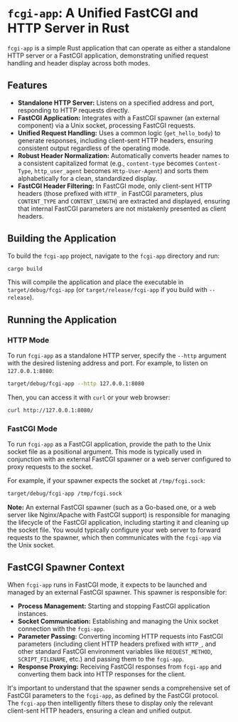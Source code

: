 # `fcgi-app`: A Unified FastCGI and HTTP Server in Rust

`fcgi-app` is a simple Rust application that can operate as either a standalone HTTP server or a FastCGI application, demonstrating unified request handling and header display across both modes.

## Features

- **Standalone HTTP Server:** Listens on a specified address and port, responding to HTTP requests directly.
- **FastCGI Application:** Integrates with a FastCGI spawner (an external component) via a Unix socket, processing FastCGI requests.
- **Unified Request Handling:** Uses a common logic (`get_hello_body`) to generate responses, including client-sent HTTP headers, ensuring consistent output regardless of the operating mode.
- **Robust Header Normalization:** Automatically converts header names to a consistent capitalized format (e.g., `content-type` becomes `Content-Type`, `http_user_agent` becomes `Http-User-Agent`) and sorts them alphabetically for a clean, standardized display.
- **FastCGI Header Filtering:** In FastCGI mode, only client-sent HTTP headers (those prefixed with `HTTP_` in FastCGI parameters, plus `CONTENT_TYPE` and `CONTENT_LENGTH`) are extracted and displayed, ensuring that internal FastCGI parameters are not mistakenly presented as client headers.

## Building the Application

To build the `fcgi-app` project, navigate to the `fcgi-app` directory and run:

```bash
cargo build
```

This will compile the application and place the executable in `target/debug/fcgi-app` (or `target/release/fcgi-app` if you build with `--release`).

## Running the Application

### HTTP Mode

To run `fcgi-app` as a standalone HTTP server, specify the `--http` argument with the desired listening address and port. For example, to listen on `127.0.0.1:8080`:

```bash
target/debug/fcgi-app --http 127.0.0.1:8080
```

Then, you can access it with `curl` or your web browser:

```bash
curl http://127.0.0.1:8080/
```

### FastCGI Mode

To run `fcgi-app` as a FastCGI application, provide the path to the Unix socket file as a positional argument. This mode is typically used in conjunction with an external FastCGI spawner or a web server configured to proxy requests to the socket.

For example, if your spawner expects the socket at `/tmp/fcgi.sock`:

```bash
target/debug/fcgi-app /tmp/fcgi.sock
```

**Note:** An external FastCGI spawner (such as a Go-based one, or a web server like Nginx/Apache with FastCGI support) is responsible for managing the lifecycle of the FastCGI application, including starting it and cleaning up the socket file. You would typically configure your web server to forward requests to the spawner, which then communicates with the `fcgi-app` via the Unix socket.

## FastCGI Spawner Context

When `fcgi-app` runs in FastCGI mode, it expects to be launched and managed by an external FastCGI spawner. This spawner is responsible for:
- **Process Management:** Starting and stopping FastCGI application instances.
- **Socket Communication:** Establishing and managing the Unix socket connection with the `fcgi-app`.
- **Parameter Passing:** Converting incoming HTTP requests into FastCGI parameters (including client HTTP headers prefixed with `HTTP_`, and other standard FastCGI environment variables like `REQUEST_METHOD`, `SCRIPT_FILENAME`, etc.) and passing them to the `fcgi-app`.
- **Response Proxying:** Receiving FastCGI responses from `fcgi-app` and converting them back into HTTP responses for the client.

It's important to understand that the spawner sends a comprehensive set of FastCGI parameters to the `fcgi-app`, as defined by the FastCGI protocol. The `fcgi-app` then intelligently filters these to display only the relevant client-sent HTTP headers, ensuring a clean and unified output.